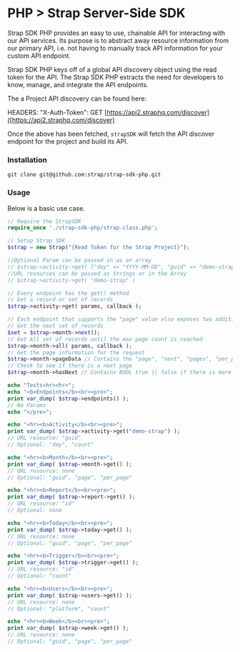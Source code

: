 # PHP > Strap Server-Side SDK

Strap SDK PHP provides an easy to use, chainable API for interacting with our
API services.  Its purpose is to abstract away resource information from
our primary API, i.e. not having to manually track API information for
your custom API endpoint.

Strap SDK PHP keys off of a global API discovery object using the read token for the API. 
The Strap SDK PHP extracts the need for developers to know, manage, and integrate the API endpoints.

The a Project API discovery can be found here:

HEADERS: "X-Auth-Token": 
GET [https://api2.straphq.com/discover]([https://api2.straphq.com/discover)

Once the above has been fetched, `strapSDK` will fetch the API discover
endpoint for the project and build its API.

### Installation

```
git clone git@github.com:strap/strap-sdk-php.git
```

### Usage

Below is a basic use case.

```php
// Require the StrapSDK
require_once './strap-sdk-php/strap.class.php';

// Setup Strap SDK
$strap = new Strap("{Read Token for the Strap Project}");

//Optional Param can be passed in as an array
// $strap->activity->get( ["day" => "YYYY-MM-DD", "guid" => "demo-strap"] )
//URL resources can be passed as Strings or in the Array
// $strap->activity->get( "demo-strap" )

// Every endpoint has the get() method
// Get a record or set of records
$strap->activity->get( params, callback ); 

// Each endpoint that supports the "page" value also exposes two additional methods and two detail values
// Get the next set of records
$set = $strap->month->next(); 
// Get All set of records until the max page count is reached
$strap->month->all( params, callback ); 
// Get the page information for the request
$strap->month->pageData // Contains the "page", "next", "pages", "per_page" information for the request
// Check to see if there is a next page
$strap->month->hasNext // Contains BOOL true || false if there is more data that can be pulled

echo "Tests<hr><hr>";
echo "<b>Endpoints</b><br><pre>";
print var_dump( $strap->endpoints() );
// No Params
echo "</pre>";

echo "<hr><b>Activity</b><br><pre>";
print var_dump( $strap->activity->get("demo-strap") );
// URL resource: "guid"
// Optional: "day", "count"

echo "<hr><b>Month</b><br><pre>";
print var_dump( $strap->month->get() );
// URL resource: none
// Optional: "guid", "page", "per_page"

echo "<hr><b>Report</b><br><pre>";
print var_dump( $strap->report->get() );
// URL resource: "id"
// Optional: none

echo "<hr><b>Today</b><br><pre>";
print var_dump( $strap->today->get() );
// URL resource: none
// Optional: "guid", "page", "per_page"

echo "<hr><b>Trigger</b><br><pre>";
print var_dump( $strap->trigger->get() );
// URL resource: "id"
// Optional: "count"

echo "<hr><b>Users</b><br><pre>";
print var_dump( $strap->users->get() );
// URL resource: none
// Optional: "platform", "count"

echo "<hr><b>Week</b><br><pre>";
print var_dump( $strap->week->get() );
// URL resource: none
// Optional: "guid", "page", "per_page"

```